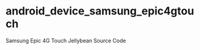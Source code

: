 android_device_samsung_epic4gtouch
==================================

Samsung Epic 4G Touch Jellybean Source Code